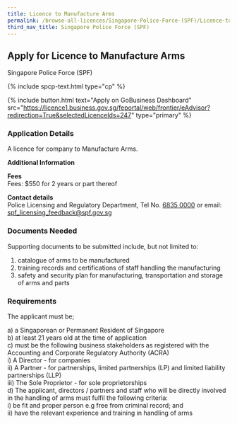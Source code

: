 ```yaml
---
title: Licence to Manufacture Arms
permalink: /browse-all-licences/Singapore-Police-Force-(SPF)/Licence-to-Manufacture-Arms
third_nav_title: Singapore Police Force (SPF)
---
```


## Apply for Licence to Manufacture Arms

Singapore Police Force (SPF)

{% include spcp-text.html type="cp" %}

{% include button.html text="Apply on GoBusiness Dashboard" src="https://licence1.business.gov.sg/feportal/web/frontier/eAdvisor?redirection=True&selectedLicenceIds=247" type="primary" %}

### Application Details

<p>A licence for company to Manufacture Arms.</p>

**Additional Information**

<p><strong>Fees</strong><br> Fees: $550 for 2 years or part thereof</p> <p><strong>Contact details</strong><br>Police Licensing and Regulatory Department, Tel No. <a href="tel:6835 0000">6835 0000</a> or email: <a href="mailto:spf_licensing_feedback@spf.gov.sg">spf_licensing_feedback@spf.gov.sg</a></p>



### Documents Needed

<p>Supporting documents to be submitted include, but not limited to:</p>
<ol>
<li>catalogue of arms to be manufactured</li>
<li>training records and certifications of staff handling the manufacturing</li>
<li>safety and security plan for manufacturing, transportation and storage of arms and parts</li>
</ol>

### Requirements

<p>The applicant must be;</p>
a) a Singaporean or Permanent Resident of Singapore<br>
b) at least 21 years old at the time of application<br>
c) must be the following business stakeholders as registered with the Accounting and Corporate Regulatory Authority (ACRA)<br />i) A Director - for companies<br />ii) A Partner - for partnerships, limited partnerships (LP) and limited liability partnerships (LLP)<br />iii) The Sole Proprietor - for sole proprietorships<br>
d) The applicant, directors / partners and staff who will be directly involved in the handling of arms must fulfil the following criteria:<br />i) be fit and proper person e.g free from criminal record; and<br />ii) have the relevant experience and training in handling of arms</p>


